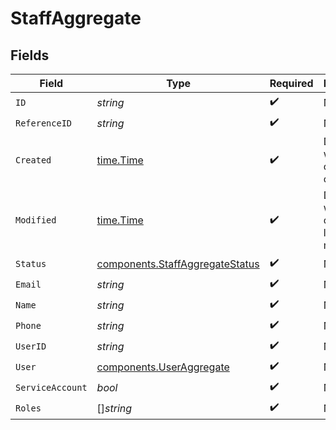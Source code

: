 # StaffAggregate


## Fields

| Field                                                                              | Type                                                                               | Required                                                                           | Description                                                                        | Example                                                                            |
| ---------------------------------------------------------------------------------- | ---------------------------------------------------------------------------------- | ---------------------------------------------------------------------------------- | ---------------------------------------------------------------------------------- | ---------------------------------------------------------------------------------- |
| `ID`                                                                               | *string*                                                                           | :heavy_check_mark:                                                                 | N/A                                                                                |                                                                                    |
| `ReferenceID`                                                                      | *string*                                                                           | :heavy_check_mark:                                                                 | N/A                                                                                |                                                                                    |
| `Created`                                                                          | [time.Time](https://pkg.go.dev/time#Time)                                          | :heavy_check_mark:                                                                 | Datetime when the object was created.                                              | 2024-11-18 15:05:48.65 +0000 UTC                                                   |
| `Modified`                                                                         | [time.Time](https://pkg.go.dev/time#Time)                                          | :heavy_check_mark:                                                                 | Datetime when the object was last modified.                                        | 2024-11-18 15:05:48.65 +0000 UTC                                                   |
| `Status`                                                                           | [components.StaffAggregateStatus](../../models/components/staffaggregatestatus.md) | :heavy_check_mark:                                                                 | N/A                                                                                |                                                                                    |
| `Email`                                                                            | *string*                                                                           | :heavy_check_mark:                                                                 | N/A                                                                                |                                                                                    |
| `Name`                                                                             | *string*                                                                           | :heavy_check_mark:                                                                 | N/A                                                                                |                                                                                    |
| `Phone`                                                                            | *string*                                                                           | :heavy_check_mark:                                                                 | N/A                                                                                |                                                                                    |
| `UserID`                                                                           | *string*                                                                           | :heavy_check_mark:                                                                 | N/A                                                                                |                                                                                    |
| `User`                                                                             | [components.UserAggregate](../../models/components/useraggregate.md)               | :heavy_check_mark:                                                                 | N/A                                                                                |                                                                                    |
| `ServiceAccount`                                                                   | *bool*                                                                             | :heavy_check_mark:                                                                 | N/A                                                                                |                                                                                    |
| `Roles`                                                                            | []*string*                                                                         | :heavy_check_mark:                                                                 | N/A                                                                                |                                                                                    |